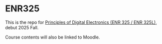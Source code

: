 # ENR325
This is the repo for [Principles of Digital Electronics (ENR 325 / ENR 325L)](https://xlicoe.github.io/ENR325/), debut 2025 Fall.

Course contents will also be linked to Moodle.
